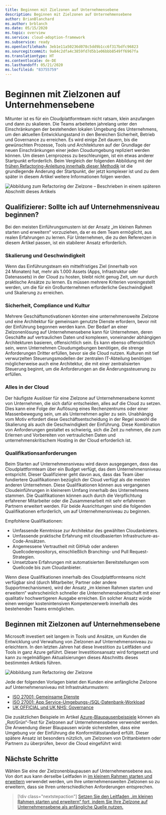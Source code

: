 ```yaml
---
title: Beginnen mit Zielzonen auf Unternehmensebene
description: Beginnen mit Zielzonen auf Unternehmensebene
author: BrianBlanchard
ms.author: brblanch
ms.date: 05/15/2020
ms.topic: overview
ms.service: cloud-adoption-framework
ms.subservice: ready
ms.openlocfilehash: 3eb1e11a50236d078c5dd9b1cc6f317bdfc96823
ms.sourcegitcommit: 9a84c2dfa4c3859fd7d5b1e06bbb8549ff6967fa
ms.translationtype: HT
ms.contentlocale: de-DE
ms.lasthandoff: 05/21/2020
ms.locfileid: "83755759"
---
```

# <a name="start-with-enterprise-scale-landing-zones"></a>Beginnen mit Zielzonen auf Unternehmensebene

Mitunter ist es für ein Cloudplattformteam nicht ratsam, klein anzufangen und dann zu skalieren. Die Teams arbeiteten jahrelang unter den Einschränkungen der bestehenden lokalen Umgebung des Unternehmens, um den aktuellen Entwicklungsstand in den Bereichen Sicherheit, Betrieb und Governance zu erreichen. Es wird einige Zeit dauern, bis die gewünschten Prozesse, Tools und Architekturen auf der Grundlage der neuen Einschränkungen einer jeden Cloudumgebung repliziert werden können. Um diesen Lernprozess zu beschleunigen, ist ein etwas anderer Startpunkt erforderlich. Beim Vergleich der folgenden Abbildung mit der [frühen Refactoring-Anleitung innerhalb dieser Methodik](../landing-zone/refactor.md) ist die grundlegende Änderung der Startpunkt, der jetzt komplexer ist und zu dem später in diesem Artikel weitere Informationen folgen werden.

![Abbildung zum Refactoring der Zielzone – Beschrieben in einem späteren Abschnitt dieses Artikels](../../_images/ready/refactor-enterprise-scale.png)

<!-- markdownlint-disable MD026 -->

## <a name="qualifiers-should-i-start-with-enterprise-scale"></a>Qualifizierer: Sollte ich auf Unternehmensniveau beginnen?

Bei den meisten Einführungsmustern ist der Ansatz „im kleinen Rahmen starten und erweitern“ vorzuziehen, da er es dem Team ermöglicht, aus realen Erfahrungen zu lernen. Für Unternehmen, die zu den Referenzen in diesem Artikel passen, ist ein stabilerer Ansatz erforderlich.

### <a name="scale-and-speed"></a>Skalierung und Geschwindigkeit

Wenn das Einführungsteam ein mittelfristiges Ziel (innerhalb von 24 Monaten) hat, mehr als 1.000 Assets (Apps, Infrastruktur oder Datenassets) in der Cloud zu hosten, bleibt nicht genug Zeit, um nur durch praktische Ansätze zu lernen. Es müssen mehrere Kriterien voreingestellt werden, um die für ein Großunternehmen erforderliche Geschwindigkeit und Skalierung zu erreichen.

### <a name="security-compliance-and-culture"></a>Sicherheit, Compliance und Kultur

Mehrere Geschäftsmotivationen könnten eine unternehmensweite Zielzone und eine Architektur für gemeinsam genutzte Dienste erfordern, bevor mit der Einführung begonnen werden kann. Der Bedarf an einer Zielzonenlösung auf Unternehmensebene kann für Unternehmen, deren Geschäfte auf vertraulichen Daten und komplexen, voneinander abhängigen Architekturen basieren, offensichtlich sein. Es kann ebenso offensichtlich sein, wenn Unternehmen Cloudumgebungen benötigen, die strenge Anforderungen Dritter erfüllen, bevor sie die Cloud nutzen. Kulturen mit tief verwurzelten Steuerungsmodellen der zentralen IT-Abteilung benötigen möglicherweise auch eine Architektur, die mit einer zentralisierten Steuerung beginnt, um die Anforderungen an die Änderungssteuerung zu erfüllen.

### <a name="all-in-on-the-cloud"></a>Alles in der Cloud

Der häufigste Auslöser für eine Zielzone auf Unternehmensebene kommt von Unternehmen, die sich dafür entscheiden, alles auf die Cloud zu setzen. Dies kann eine Folge der Auflösung eines Rechenzentrums oder einer Massenbewegung sein, um als Unternehmen agiler zu sein. Unabhängig vom Motiv erfordert diese Geschäftsentscheidung in der Regel sowohl die Skalierung als auch die Geschwindigkeit der Einführung. Diese Kombination von Anforderungen gestaltet es schwierig, sich die Zeit zu nehmen, die zum Erlernen und Vorbereiten von vertraulichen Daten und unternehmenskritischem Hosting in der Cloud erforderlich ist.

### <a name="skill-requirements"></a>Qualifikationsanforderungen

Beim Starten auf Unternehmensniveau wird davon ausgegangen, dass das Cloudplattformteam über ein Budget verfügt, das dem Unternehmensniveau entspricht. Dieser Qualifizierer geht davon aus, dass das Team über fundiertere Qualifikationen bezüglich der Cloud verfügt als die meisten anderen Unternehmen. Diese Qualifikationen können aus vergangenen Cloudeinführungen in kleinerem Umfang innerhalb des Unternehmens stammen. Die Qualifikationen können auch durch die Verpflichtung erfahrener Mitarbeiter oder die Zusammenarbeit mit sehr erfahrenen Partnern erweitert werden. Für beide Ausrichtungen sind die folgenden Qualifikationen erforderlich, um auf Unternehmensniveau zu beginnen.

Empfohlene Qualifikationen:

- Umfassende Kenntnisse zur Architektur des gewählten Cloudanbieters.
- Umfassende praktische Erfahrung mit cloudbasierten Infrastructure-as-Code-Ansätzen.
- Angemessene Vertrautheit mit GitHub oder anderen Quellcoderepositorys, einschließlich Branching- und Pull Request-Strategien.
- Umsetzbare Erfahrungen mit automatisierten Bereitstellungen vom Quellcode bis zum Cloudanbieter.

Wenn diese Qualifikationen innerhalb des Cloudplattformteams nicht verfügbar sind (durch Mitarbeiter, Partner oder andere Supportmechanismen), wird der Ansatz „im kleinen Rahmen starten und erweitern“ wahrscheinlich schneller die Unternehmensbereitschaft mit einer qualitativ hochwertigeren Ausgabe erreichen. Ein solcher Ansatz würde einen weniger kostenintensiven Kompetenzerwerb innerhalb des bestehenden Teams ermöglichen.

## <a name="start-with-an-enterprise-scale-landing-zones"></a>Beginnen mit Zielzonen auf Unternehmensebene

Microsoft investiert seit langem in Tools und Ansätze, um Kunden die Entwicklung und Verwaltung von Zielzonen auf Unternehmensniveau zu erleichtern. In den letzten Jahren hat diese Investition zu Leitfäden und Tools in ganz Azure geführt. Dieser Investitionsansatz wird fortgesetzt und kann zu regelmäßigen Aktualisierungen dieses Abschnitts dieses bestimmten Artikels führen.

![Abbildung zum Refactoring der Zielzone](../../_images/ready/refactor-enterprise-scale.png)

Jede der folgenden Vorlagen bietet den Kunden eine anfängliche Zielzone auf Unternehmensniveau mit Infrastrukturmustern:

- [ISO 27001: Gemeinsame Dienste](https://docs.microsoft.com/azure/governance/blueprints/samples/iso27001-shared)
- [ISO 27001: App Service-Umgebungs-/SQL-Datenbank-Workload](https://docs.microsoft.com/azure/governance/blueprints/samples/iso27001-ase-sql-workload)
- [UK OFFICIAL und UK NHS: Governance](https://docs.microsoft.com/azure/governance/blueprints/samples/ukofficial)

Die zusätzlichen Beispiele im Artikel [Azure-Blaupausenbeispiele](https://docs.microsoft.com/azure/governance/blueprints/samples) können als „Rot/Grün“-Test für Zielzonen auf Unternehmensebene verwendet werden. Die Anwendung dieser Blaupausen würde sicherstellen, dass eine Umgebung vor der Einführung die Konformitätsstandard erfüllt. Dieser spätere Ansatz ist besonders nützlich, um Zielzonen von Drittanbietern oder Partnern zu überprüfen, bevor die Cloud eingeführt wird:

## <a name="next-steps"></a>Nächste Schritte

Wählen Sie eine der Zielzonenblaupausen auf Unternehmensebene aus.
Von dort aus kann derselbe Leitfaden in [im kleinem Rahmen starten und erweitern](./index.md) verwendet werden, um Ihre unternehmensweiten Zielzonen so zu erweitern, dass sie Ihren unterschiedlichen Anforderungen entsprechen.

> [!div class="nextstepaction"]
> [Setzen Sie den Leitfaden „im kleinen Rahmen starten und erweitern“ fort, indem Sie Ihre Zielzone auf Unternehmensebene als anfängliche Quelle nutzen.](./index.md)

